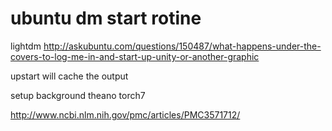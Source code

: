 # ubuntu dm start rotine

lightdm
<http://askubuntu.com/questions/150487/what-happens-under-the-covers-to-log-me-in-and-start-up-unity-or-another-graphic>

upstart will cache the output

setup background
theano
torch7

<http://www.ncbi.nlm.nih.gov/pmc/articles/PMC3571712/>
